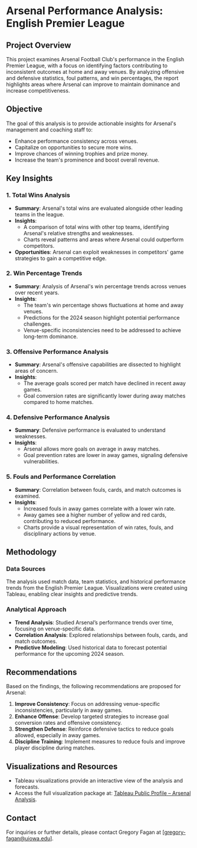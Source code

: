 # Arsenal Performance Analysis: English Premier League

## Project Overview
This project examines Arsenal Football Club's performance in the English Premier League, with a focus on identifying factors contributing to inconsistent outcomes at home and away venues. By analyzing offensive and defensive statistics, foul patterns, and win percentages, the report highlights areas where Arsenal can improve to maintain dominance and increase competitiveness.

## Objective
The goal of this analysis is to provide actionable insights for Arsenal's management and coaching staff to:
- Enhance performance consistency across venues.
- Capitalize on opportunities to secure more wins.
- Improve chances of winning trophies and prize money.
- Increase the team's prominence and boost overall revenue.

## Key Insights

### 1. **Total Wins Analysis**
- **Summary**: Arsenal's total wins are evaluated alongside other leading teams in the league.
- **Insights**:
  - A comparison of total wins with other top teams, identifying Arsenal's relative strengths and weaknesses.
  - Charts reveal patterns and areas where Arsenal could outperform competitors.
- **Opportunities**: Arsenal can exploit weaknesses in competitors' game strategies to gain a competitive edge.

### 2. **Win Percentage Trends**
- **Summary**: Analysis of Arsenal's win percentage trends across venues over recent years.
- **Insights**:
  - The team's win percentage shows fluctuations at home and away venues.
  - Predictions for the 2024 season highlight potential performance challenges.
  - Venue-specific inconsistencies need to be addressed to achieve long-term dominance.


### 3. **Offensive Performance Analysis**
- **Summary**: Arsenal's offensive capabilities are dissected to highlight areas of concern.
- **Insights**:
  - The average goals scored per match have declined in recent away games.
  - Goal conversion rates are significantly lower during away matches compared to home matches.
  

### 4. **Defensive Performance Analysis**
- **Summary**: Defensive performance is evaluated to understand weaknesses.
- **Insights**:
  - Arsenal allows more goals on average in away matches.
  - Goal prevention rates are lower in away games, signaling defensive vulnerabilities.


### 5. **Fouls and Performance Correlation**
- **Summary**: Correlation between fouls, cards, and match outcomes is examined.
- **Insights**:
  - Increased fouls in away games correlate with a lower win rate.
  - Away games see a higher number of yellow and red cards, contributing to reduced performance.
  - Charts provide a visual representation of win rates, fouls, and disciplinary actions by venue.


## Methodology
### Data Sources
The analysis used match data, team statistics, and historical performance trends from the English Premier League. Visualizations were created using Tableau, enabling clear insights and predictive trends.

### Analytical Approach
- **Trend Analysis**: Studied Arsenal’s performance trends over time, focusing on venue-specific data.
- **Correlation Analysis**: Explored relationships between fouls, cards, and match outcomes.
- **Predictive Modeling**: Used historical data to forecast potential performance for the upcoming 2024 season.

## Recommendations
Based on the findings, the following recommendations are proposed for Arsenal:
1. **Improve Consistency**: Focus on addressing venue-specific inconsistencies, particularly in away games.
2. **Enhance Offense**: Develop targeted strategies to increase goal conversion rates and offensive consistency.
3. **Strengthen Defense**: Reinforce defensive tactics to reduce goals allowed, especially in away games.
4. **Discipline Training**: Implement measures to reduce fouls and improve player discipline during matches.

## Visualizations and Resources
- Tableau visualizations provide an interactive view of the analysis and forecasts.
- Access the full visualization package at: [Tableau Public Profile – Arsenal Analysis](https://publictableau.convapp/profile/gregoryfagan/viz/BAIS3140FINAL).

## Contact
For inquiries or further details, please contact Gregory Fagan at [gregory-fagan@uiowa.edu].
